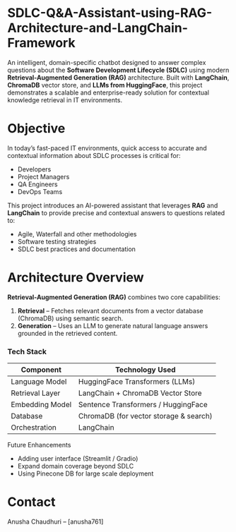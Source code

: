 # SDLC-Q&A-Assistant-using-RAG-Architecture-and-LangChain-Framework
An intelligent, domain-specific chatbot designed to answer complex questions about the **Software Development Lifecycle (SDLC)** using modern **Retrieval-Augmented Generation (RAG)** architecture. Built with **LangChain**, **ChromaDB** vector store, and **LLMs from HuggingFace**, this project demonstrates a scalable and enterprise-ready solution for contextual knowledge retrieval in IT environments.

# Objective
In today’s fast-paced IT environments, quick access to accurate and contextual information about SDLC processes is critical for:

- Developers  
- Project Managers  
- QA Engineers  
- DevOps Teams

This project introduces an AI-powered assistant that leverages **RAG** and **LangChain** to provide precise and contextual answers to questions related to:

- Agile, Waterfall and other methodologies  
- Software testing strategies  
- SDLC best practices and documentation

# Architecture Overview
**Retrieval-Augmented Generation (RAG)** combines two core capabilities:

1. **Retrieval** – Fetches relevant documents from a vector database (ChromaDB) using semantic search.
2. **Generation** – Uses an LLM to generate natural language answers grounded in the retrieved content.

### Tech Stack

| Component         | Technology Used                          |
|------------------|------------------------------------------|
| Language Model    | HuggingFace Transformers (LLMs)         |
| Retrieval Layer   | LangChain + ChromaDB Vector Store       |
| Embedding Model   | Sentence Transformers / HuggingFace     |
| Database          | ChromaDB (for vector storage & search)  |
| Orchestration     | LangChain                               |


Future Enhancements

- Adding user interface (Streamlit / Gradio)
- Expand domain coverage beyond SDLC
- Using Pinecone DB for large scale deployment


# Contact
Anusha Chaudhuri – [anusha761]
